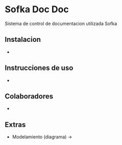 # Sofka Doc Doc 
Sistema de control de documentacion utilizada Sofka

## Instalacion
-

## Instrucciones de uso
-

## Colaboradores
-


## Extras
- Modelamiento (diagrama) ->